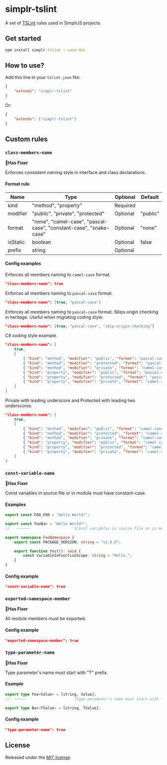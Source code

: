 # simplr-tslint

A set of [TSLint](https://palantir.github.io/tslint/) rules used in SimplrJS projects.

## Get started

```cmd
npm install simplr-tslint --save-dev
```

## How to use?

Add this line in your `tslint.json` file:

```json
{
    "extends": "simplr-tslint"
}
```

Or:

```json
{
    "extends": ["simplr-tslint"]
}
```

## Custom rules

### `class-members-name`

**🔨Has Fixer**

Enforces consistent naming style in interface and class declarations.

#### Format rule

| Name     | Type                                                               | Optional | Default  |
| -------- | ------------------------------------------------------------------ | -------- | -------- |
| kind     | "method", "property"                                               | Required |          |
| modifier | "public", "private", "protected"                                   | Optional | "public" |
| format   | "none", "camel-case", "pascal-case", "constant-case", "snake-case" | Optional | "none"   |
| isStatic | boolean                                                            | Optional | false    |
| prefix   | string                                                             | Optional |          |

#### Config examples

Enforces all members naming to `camel-case` format.

```json
"class-members-name": true
```

Enforces all members naming to `pascal-case` format.

```json
"class-members-name": [true, "pascal-case"]
```

Enforces all members naming to `pascal-case` format. Skips origin checking in heritage. Useful when migrating coding style.

```json
"class-members-name": [true, "pascal-case", "skip-origin-checking"]
```

C# coding style example.

```json
"class-members-name": [
    true,
    [
        { "kind": "method", "modifier": "public", "format": "pascal-case" },
        { "kind": "method", "modifier": "protected", "format": "pascal-case" },
        { "kind": "method", "modifier": "private", "format": "camel-case" },
        { "kind": "property", "modifier": "public", "format": "pascal-case" },
        { "kind": "property", "modifier": "protected", "format": "pascal-case" },
        { "kind": "property", "modifier": "private", "format": "camel-case" }
    ]
]
```

Private with leading underscore and Protected with leading two underscores.

```json
"class-members-name": [
    true,
    [
        { "kind": "method", "modifier": "public", "format": "camel-case" },
        { "kind": "method", "modifier": "protected", "format": "camel-case", "prefix": "__" },
        { "kind": "method", "modifier": "private", "format": "camel-case", "prefix": "_" },
        { "kind": "property", "modifier": "public", "format": "camel-case" },
        { "kind": "property", "modifier": "protected", "format": "camel-case", "prefix": "__" },
        { "kind": "property", "modifier": "private", "format": "camel-case", "prefix": "_" }
    ]
]
```

### `const-variable-name`

**🔨Has Fixer**

Const variables in source file or in module must have constant-case.

#### Examples

```ts
export const FOO_FOO = "Hello World!";

export const fooBar = "Hello World!";
//   ~~~~~~                    [Const variables in source file or in module declaration must have (constant-case) format.]

export namespace FooNamespace {
    export const PACKAGE_VERSION: string = "v1.0.0";

    export function test(): void {
        const variableInFunctionScope: string = "Hello.";
    }
}
```

#### Config example

```json
"const-variable-name": true
```

### `exported-namespace-member`

**🔨Has Fixer**

All module members must be exported.

#### Config example

```json
"exported-namespace-member": true
```

### `type-parameter-name`

**🔨Has Fixer**

Type parameter's name must start with "T" prefix.

#### Example

```ts
export type Foo<Value> = [string, Value];
//  ~~~~~                      [Type parameter's name must start with "T" prefix.]

export type Bar<TValue> = [string, TValue];
```

#### Config example

```json
"type-parameter-name": true
```

## License

Released under the [MIT license](LICENSE).
